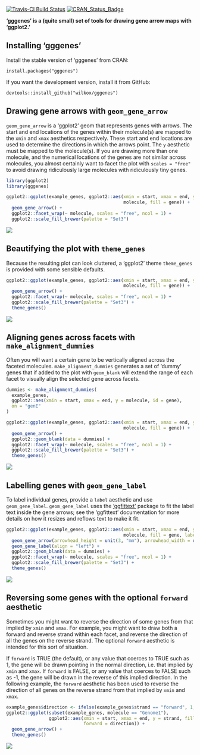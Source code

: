 
[![Travis-CI Build
Status](https://travis-ci.org/wilkox/gggenes.svg?branch=master)](https://travis-ci.org/wilkox/gggenes)
[![CRAN\_Status\_Badge](http://www.r-pkg.org/badges/version/gggenes)](https://cran.r-project.org/package=gggenes)

**‘gggenes’ is a (quite small) set of tools for drawing gene arrow maps
with ‘ggplot2.’**

## Installing ‘gggenes’

Install the stable version of ‘gggenes’ from CRAN:

`install.packages("gggenes")`

If you want the development version, install it from GitHub:

`devtools::install_github("wilkox/gggenes")`

## Drawing gene arrows with `geom_gene_arrow`

`geom_gene_arrow` is a ‘ggplot2’ geom that represents genes with arrows.
The start and end locations of the genes within their molecule(s) are
mapped to the `xmin` and `xmax` aesthetics respectively. These start and
end locations are used to determine the directions in which the arrows
point. The `y` aesthetic must be mapped to the molecule(s). If you are
drawing more than one molecule, and the numerical locations of the genes
are not similar across molecules, you almost certainly want to facet the
plot with `scales = "free"` to avoid drawing ridiculously large
molecules with ridiculously tiny genes.

``` r
library(ggplot2)
library(gggenes)

ggplot2::ggplot(example_genes, ggplot2::aes(xmin = start, xmax = end, y =
                                            molecule, fill = gene)) +
  geom_gene_arrow() +
  ggplot2::facet_wrap(~ molecule, scales = "free", ncol = 1) +
  ggplot2::scale_fill_brewer(palette = "Set3")
```

![](man/figures/README-geom_gene_arrow-1.png)<!-- -->

## Beautifying the plot with `theme_genes`

Because the resulting plot can look cluttered, a ‘ggplot2’ theme
`theme_genes` is provided with some sensible
defaults.

``` r
ggplot2::ggplot(example_genes, ggplot2::aes(xmin = start, xmax = end, y =
                                            molecule, fill = gene)) +
  geom_gene_arrow() +
  ggplot2::facet_wrap(~ molecule, scales = "free", ncol = 1) +
  ggplot2::scale_fill_brewer(palette = "Set3") +
  theme_genes()
```

![](man/figures/README-theme_genes-1.png)<!-- -->

## Aligning genes across facets with `make_alignment_dummies`

Often you will want a certain gene to be vertically aligned across the
faceted molecules. `make_alignment_dummies` generates a set of ‘dummy’
genes that if added to the plot with `geom_blank` will extend the range
of each facet to visually align the selected gene across facets.

``` r
dummies <- make_alignment_dummies(
  example_genes,
  ggplot2::aes(xmin = start, xmax = end, y = molecule, id = gene),
  on = "genE"
)

ggplot2::ggplot(example_genes, ggplot2::aes(xmin = start, xmax = end, y =
                                            molecule, fill = gene)) +
  geom_gene_arrow() +
  ggplot2::geom_blank(data = dummies) +
  ggplot2::facet_wrap(~ molecule, scales = "free", ncol = 1) +
  ggplot2::scale_fill_brewer(palette = "Set3") +
  theme_genes()
```

![](man/figures/README-make_alignment_dummies-1.png)<!-- -->

## Labelling genes with `geom_gene_label`

To label individual genes, provide a `label` aesthetic and use
`geom_gene_label`. `geom_gene_label` uses the
[‘ggfittext’](https://github.com/wilkox/ggfittext) package to fit
the label text inside the gene arrows; see the ‘ggfittext’ documentation
for more details on how it resizes and reflows text to make it
fit.

``` r
ggplot2::ggplot(example_genes, ggplot2::aes(xmin = start, xmax = end, y =
                                            molecule, fill = gene, label = gene)) +
  geom_gene_arrow(arrowhead_height = unit(3, "mm"), arrowhead_width = unit(1, "mm")) +
  geom_gene_label(align = "left") +
  ggplot2::geom_blank(data = dummies) +
  ggplot2::facet_wrap(~ molecule, scales = "free", ncol = 1) +
  ggplot2::scale_fill_brewer(palette = "Set3") +
  theme_genes()
```

![](man/figures/README-labelled_genes-1.png)<!-- -->

## Reversing some genes with the optional `forward` aesthetic

Sometimes you might want to reverse the direction of some genes from
that implied by `xmin` and `xmax`. For example, you might want to draw
both a forward and reverse strand within each facet, and reverse the
direction of all the genes on the reverse strand. The optional `forward`
aesthetic is intended for this sort of situation.

If `forward` is TRUE (the default), or any value that coerces to TRUE
such as 1, the gene will be drawn pointing in the normal direction,
i.e. that implied by `xmin` and `xmax`. If `forward` is FALSE, or any
value that coerces to FALSE such as -1, the gene will be drawn in the
reverse of this implied direction. In the following example, the
`forward` aesthetic has been used to reverse the direction of all genes
on the reverse strand from that implied by `xmin` and
`xmax`.

``` r
example_genes$direction <- ifelse(example_genes$strand == "forward", 1, -1)
ggplot2::ggplot(subset(example_genes, molecule == "Genome1"), 
                ggplot2::aes(xmin = start, xmax = end, y = strand, fill = gene, 
                             forward = direction)) +
  geom_gene_arrow() +
  theme_genes()
```

![](man/figures/README-reversing_direction-1.png)<!-- -->
